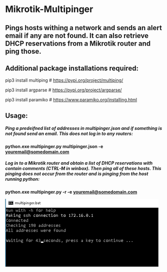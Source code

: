 # Mikrotik-Multipinger
## Pings hosts withing a network and sends an alert email if any are not found. It can also retrieve DHCP reservations from a Mikrotik router and ping those.

## Additional package installations required:

pip3 install multiping  # https://pypi.org/project/multiping/

pip3 install argparse   # https://pypi.org/project/argparse/

pip3 install paramiko   # https://www.paramiko.org/installing.html

## Usage:

##### Ping a predeifned list of addresses in multipinger.json and if something is not found send an email. This does not log in to any routers:

**python.exe multipinger.py multipinger.json -e youremail@somedomain.com**

##### Log in to a Mikrotik router and obtain a list of DHCP reservations with contain comments (CTRL-M in winbox). Then ping all of these hosts. This pinging does not occur from the router and is pinging from the host running python:

**python.exe multipinger.py -r -e youremail@somedomain.com**


![alt text](https://github.com/lalliexperience/Mikrotik-Multipinger/blob/main/screenshots/Mikrotik-Get-DHCP-Reservations.PNG?raw=true)
